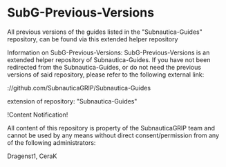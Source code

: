 # SubG-Previous-Versions
All previous versions of the guides listed in the "Subnautica-Guides" repository, can be found via this extended helper repository

Information on SubG-Previous-Versions:
SubG-Previous-Versions is an extended helper repository of Subnautica-Guides.
If you have not been redirected from the Subnautica-Guides, or do not need the previous versions of said repository, please refer to the following external link:

://github.com/SubnauticaGRIP/Subnautica-Guides


extension of repository: "Subnautica-Guides"

!Content Notification!

All content of this repository is property of the SubnauticaGRIP team and cannot be used by any means without direct consent/permission from any of the following administrators:

Dragenst1,
CeraK
